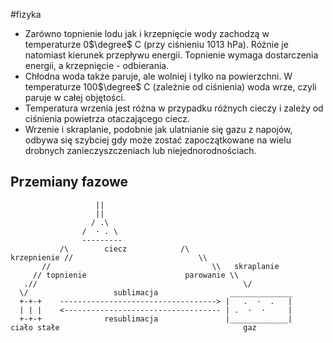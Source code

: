 #fizyka 

- Zarówno topnienie lodu jak i krzepnięcie wody zachodzą w temperaturze 0$\degree$ C (przy ciśnieniu 1013 hPa). Różnie je natomiast kierunek przepływu energii. Topnienie wymaga dostarczenia energii, a krzepnięcie - odbierania.
- Chłodna woda także paruje, ale wolniej i tylko na powierzchni. W temperaturze 100$\degree$ C (zależnie od ciśnienia) woda wrze, czyli paruje w całej objętości.
- Temperatura wrzenia jest różna w przypadku różnych cieczy i zależy od ciśnienia powietrza otaczającego ciecz.
- Wrzenie i skraplanie, podobnie jak ulatnianie się gazu z napojów, odbywa się szybciej gdy może zostać zapoczątkowane na wielu drobnych zanieczyszczeniach lub niejednorodnościach.

## Przemiany fazowe
```
                   ||
                   ||
                  / .\
                /  · . \
                ---------
           /\        ciecz            /\
krzepnienie //                            \\
       //                                    \\   skraplanie
     // topnienie                      parowanie \\
   .//                                              \/
  \/                   sublimacja                ______________
  +-+-+    -----------------------------------> |   .  ·  .   |
  | | |    <----------------------------------- | .  ·  ·     |
  +-+-+              resublimacja               |_____________|
ciało stałe                                         gaz



```